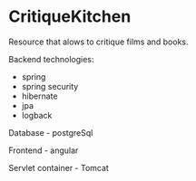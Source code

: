# CritiqueKitchen
Resource that alows to critique films and books.

Backend technologies:
- spring
- spring security
- hibernate
- jpa
- logback

Database - postgreSql

Frontend - angular

Servlet container - Tomcat
